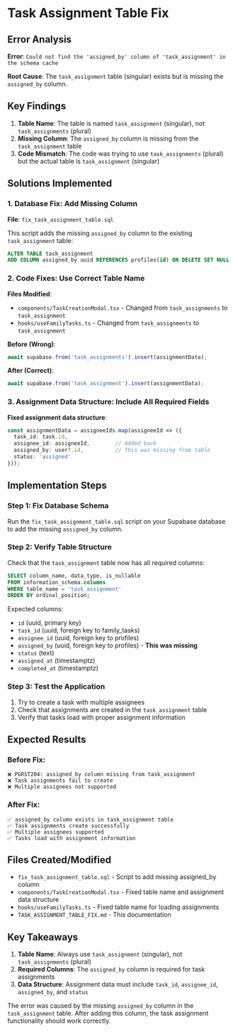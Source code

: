 # Task Assignment Table Fix

## Error Analysis

**Error**: `Could not find the 'assigned_by' column of 'task_assignment' in the schema cache`

**Root Cause**: The `task_assignment` table (singular) exists but is missing the `assigned_by` column.

## Key Findings

1. **Table Name**: The table is named `task_assignment` (singular), not `task_assignments` (plural)
2. **Missing Column**: The `assigned_by` column is missing from the `task_assignment` table
3. **Code Mismatch**: The code was trying to use `task_assignments` (plural) but the actual table is `task_assignment` (singular)

## Solutions Implemented

### 1. **Database Fix**: Add Missing Column

**File**: `fix_task_assignment_table.sql`

This script adds the missing `assigned_by` column to the existing `task_assignment` table:

```sql
ALTER TABLE task_assignment 
ADD COLUMN assigned_by uuid REFERENCES profiles(id) ON DELETE SET NULL;
```

### 2. **Code Fixes**: Use Correct Table Name

**Files Modified**:
- `components/TaskCreationModal.tsx` - Changed from `task_assignments` to `task_assignment`
- `hooks/useFamilyTasks.ts` - Changed from `task_assignments` to `task_assignment`

**Before (Wrong)**:
```typescript
await supabase.from('task_assignments').insert(assignmentData);
```

**After (Correct)**:
```typescript
await supabase.from('task_assignment').insert(assignmentData);
```

### 3. **Assignment Data Structure**: Include All Required Fields

**Fixed assignment data structure**:
```typescript
const assignmentData = assigneeIds.map(assigneeId => ({
  task_id: task.id,
  assignee_id: assigneeId,        // Added back
  assigned_by: user?.id,          // This was missing from table
  status: 'assigned'
}));
```

## Implementation Steps

### **Step 1: Fix Database Schema**
Run the `fix_task_assignment_table.sql` script on your Supabase database to add the missing `assigned_by` column.

### **Step 2: Verify Table Structure**
Check that the `task_assignment` table now has all required columns:
```sql
SELECT column_name, data_type, is_nullable 
FROM information_schema.columns 
WHERE table_name = 'task_assignment'
ORDER BY ordinal_position;
```

Expected columns:
- `id` (uuid, primary key)
- `task_id` (uuid, foreign key to family_tasks)
- `assignee_id` (uuid, foreign key to profiles)
- `assigned_by` (uuid, foreign key to profiles) - **This was missing**
- `status` (text)
- `assigned_at` (timestamptz)
- `completed_at` (timestamptz)

### **Step 3: Test the Application**
1. Try to create a task with multiple assignees
2. Check that assignments are created in the `task_assignment` table
3. Verify that tasks load with proper assignment information

## Expected Results

### **Before Fix**:
```
❌ PGRST204: assigned_by column missing from task_assignment
❌ Task assignments fail to create
❌ Multiple assignees not supported
```

### **After Fix**:
```
✅ assigned_by column exists in task_assignment table
✅ Task assignments create successfully
✅ Multiple assignees supported
✅ Tasks load with assignment information
```

## Files Created/Modified

- `fix_task_assignment_table.sql` - Script to add missing assigned_by column
- `components/TaskCreationModal.tsx` - Fixed table name and assignment data structure
- `hooks/useFamilyTasks.ts` - Fixed table name for loading assignments
- `TASK_ASSIGNMENT_TABLE_FIX.md` - This documentation

## Key Takeaways

1. **Table Name**: Always use `task_assignment` (singular), not `task_assignments` (plural)
2. **Required Columns**: The `assigned_by` column is required for task assignments
3. **Data Structure**: Assignment data must include `task_id`, `assignee_id`, `assigned_by`, and `status`

The error was caused by the missing `assigned_by` column in the `task_assignment` table. After adding this column, the task assignment functionality should work correctly.

